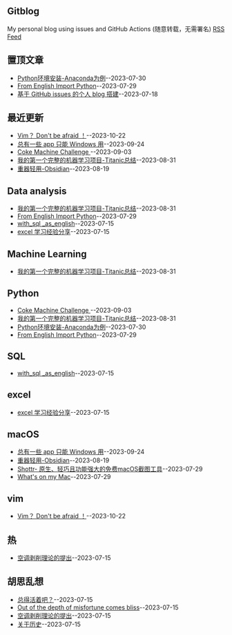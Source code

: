 ## Gitblog
My personal blog using issues and GitHub Actions (随意转载，无需署名)
[RSS Feed](https://raw.githubusercontent.com/geoqiao/gitblog/master/feed.xml)

## 置顶文章
- [Python环境安装-Anaconda为例](https://github.com/geoqiao/gitblog/issues/14)--2023-07-30
- [From English Import Python](https://github.com/geoqiao/gitblog/issues/13)--2023-07-29
- [基于 GitHub issues 的个人 blog 搭建](https://github.com/geoqiao/gitblog/issues/10)--2023-07-18
## 最近更新
- [Vim？ Don't be afraid ！](https://github.com/geoqiao/gitblog/issues/19)--2023-10-22
- [总有一些 app 只能 Windows 用](https://github.com/geoqiao/gitblog/issues/18)--2023-09-24
- [Coke Machine Challenge ](https://github.com/geoqiao/gitblog/issues/17)--2023-09-03
- [我的第一个完整的机器学习项目-Titanic总结](https://github.com/geoqiao/gitblog/issues/16)--2023-08-31
- [重器轻用-Obsidian](https://github.com/geoqiao/gitblog/issues/15)--2023-08-19
## Data analysis
- [我的第一个完整的机器学习项目-Titanic总结](https://github.com/geoqiao/gitblog/issues/16)--2023-08-31
- [From English Import Python](https://github.com/geoqiao/gitblog/issues/13)--2023-07-29
- [with_sql _as_english](https://github.com/geoqiao/gitblog/issues/5)--2023-07-15
- [excel 学习经验分享](https://github.com/geoqiao/gitblog/issues/4)--2023-07-15
## Machine Learning
- [我的第一个完整的机器学习项目-Titanic总结](https://github.com/geoqiao/gitblog/issues/16)--2023-08-31
## Python
- [Coke Machine Challenge ](https://github.com/geoqiao/gitblog/issues/17)--2023-09-03
- [我的第一个完整的机器学习项目-Titanic总结](https://github.com/geoqiao/gitblog/issues/16)--2023-08-31
- [Python环境安装-Anaconda为例](https://github.com/geoqiao/gitblog/issues/14)--2023-07-30
- [From English Import Python](https://github.com/geoqiao/gitblog/issues/13)--2023-07-29
## SQL
- [with_sql _as_english](https://github.com/geoqiao/gitblog/issues/5)--2023-07-15
## excel
- [excel 学习经验分享](https://github.com/geoqiao/gitblog/issues/4)--2023-07-15
## macOS
- [总有一些 app 只能 Windows 用](https://github.com/geoqiao/gitblog/issues/18)--2023-09-24
- [重器轻用-Obsidian](https://github.com/geoqiao/gitblog/issues/15)--2023-08-19
- [Shottr- 原生、轻巧且功能强大的免费macOS截图工具](https://github.com/geoqiao/gitblog/issues/12)--2023-07-29
- [What's on my Mac](https://github.com/geoqiao/gitblog/issues/11)--2023-07-29
## vim
- [Vim？ Don't be afraid ！](https://github.com/geoqiao/gitblog/issues/19)--2023-10-22
## 热
- [空调剥削理论的提出](https://github.com/geoqiao/gitblog/issues/7)--2023-07-15
## 胡思乱想
- [总得活着吧？](https://github.com/geoqiao/gitblog/issues/9)--2023-07-15
- [Out of the depth of misfortune comes bliss](https://github.com/geoqiao/gitblog/issues/8)--2023-07-15
- [空调剥削理论的提出](https://github.com/geoqiao/gitblog/issues/7)--2023-07-15
- [关于历史](https://github.com/geoqiao/gitblog/issues/6)--2023-07-15

